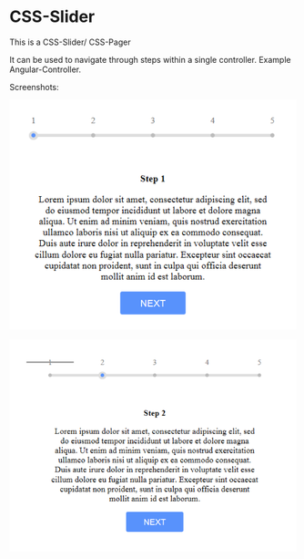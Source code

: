 # CSS-Slider

This is a CSS-Slider/ CSS-Pager

It can be used to navigate through steps within a single controller. Example Angular-Controller.

Screenshots:

![image](step1.PNG)

![image](step2.PNG)
